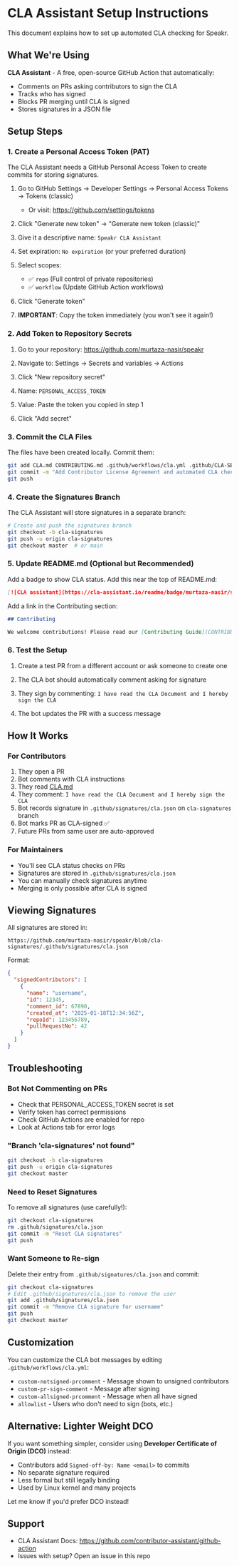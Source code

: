 # CLA Assistant Setup Instructions

This document explains how to set up automated CLA checking for Speakr.

## What We're Using

**CLA Assistant** - A free, open-source GitHub Action that automatically:
- Comments on PRs asking contributors to sign the CLA
- Tracks who has signed
- Blocks PR merging until CLA is signed
- Stores signatures in a JSON file

## Setup Steps

### 1. Create a Personal Access Token (PAT)

The CLA Assistant needs a GitHub Personal Access Token to create commits for storing signatures.

1. Go to GitHub Settings → Developer Settings → Personal Access Tokens → Tokens (classic)
   - Or visit: https://github.com/settings/tokens

2. Click "Generate new token" → "Generate new token (classic)"

3. Give it a descriptive name: `Speakr CLA Assistant`

4. Set expiration: `No expiration` (or your preferred duration)

5. Select scopes:
   - ✅ `repo` (Full control of private repositories)
   - ✅ `workflow` (Update GitHub Action workflows)

6. Click "Generate token"

7. **IMPORTANT**: Copy the token immediately (you won't see it again!)

### 2. Add Token to Repository Secrets

1. Go to your repository: https://github.com/murtaza-nasir/speakr

2. Navigate to: Settings → Secrets and variables → Actions

3. Click "New repository secret"

4. Name: `PERSONAL_ACCESS_TOKEN`

5. Value: Paste the token you copied in step 1

6. Click "Add secret"

### 3. Commit the CLA Files

The files have been created locally. Commit them:

```bash
git add CLA.md CONTRIBUTING.md .github/workflows/cla.yml .github/CLA-SETUP.md
git commit -m "Add Contributor License Agreement and automated CLA checking"
git push
```

### 4. Create the Signatures Branch

The CLA Assistant will store signatures in a separate branch:

```bash
# Create and push the signatures branch
git checkout -b cla-signatures
git push -u origin cla-signatures
git checkout master  # or main
```

### 5. Update README.md (Optional but Recommended)

Add a badge to show CLA status. Add this near the top of README.md:

```markdown
[![CLA assistant](https://cla-assistant.io/readme/badge/murtaza-nasir/speakr)](https://cla-assistant.io/murtaza-nasir/speakr)
```

Add a link in the Contributing section:

```markdown
## Contributing

We welcome contributions! Please read our [Contributing Guide](CONTRIBUTING.md) to learn about our CLA process and development workflow.
```

### 6. Test the Setup

1. Create a test PR from a different account or ask someone to create one

2. The CLA bot should automatically comment asking for signature

3. They sign by commenting: `I have read the CLA Document and I hereby sign the CLA`

4. The bot updates the PR with a success message

## How It Works

### For Contributors

1. They open a PR
2. Bot comments with CLA instructions
3. They read [CLA.md](../CLA.md)
4. They comment: `I have read the CLA Document and I hereby sign the CLA`
5. Bot records signature in `.github/signatures/cla.json` on `cla-signatures` branch
6. Bot marks PR as CLA-signed ✅
7. Future PRs from same user are auto-approved

### For Maintainers

- You'll see CLA status checks on PRs
- Signatures are stored in `.github/signatures/cla.json`
- You can manually check signatures anytime
- Merging is only possible after CLA is signed

## Viewing Signatures

All signatures are stored in:
```
https://github.com/murtaza-nasir/speakr/blob/cla-signatures/.github/signatures/cla.json
```

Format:
```json
{
  "signedContributors": [
    {
      "name": "username",
      "id": 12345,
      "comment_id": 67890,
      "created_at": "2025-01-18T12:34:56Z",
      "repoId": 123456789,
      "pullRequestNo": 42
    }
  ]
}
```

## Troubleshooting

### Bot Not Commenting on PRs

- Check that PERSONAL_ACCESS_TOKEN secret is set
- Verify token has correct permissions
- Check GitHub Actions are enabled for repo
- Look at Actions tab for error logs

### "Branch 'cla-signatures' not found"

```bash
git checkout -b cla-signatures
git push -u origin cla-signatures
git checkout master
```

### Need to Reset Signatures

To remove all signatures (use carefully!):
```bash
git checkout cla-signatures
rm .github/signatures/cla.json
git commit -m "Reset CLA signatures"
git push
```

### Want Someone to Re-sign

Delete their entry from `.github/signatures/cla.json` and commit:
```bash
git checkout cla-signatures
# Edit .github/signatures/cla.json to remove the user
git add .github/signatures/cla.json
git commit -m "Remove CLA signature for username"
git push
git checkout master
```

## Customization

You can customize the CLA bot messages by editing `.github/workflows/cla.yml`:

- `custom-notsigned-prcomment` - Message shown to unsigned contributors
- `custom-pr-sign-comment` - Message after signing
- `custom-allsigned-prcomment` - Message when all have signed
- `allowlist` - Users who don't need to sign (bots, etc.)

## Alternative: Lighter Weight DCO

If you want something simpler, consider using **Developer Certificate of Origin (DCO)** instead:
- Contributors add `Signed-off-by: Name <email>` to commits
- No separate signature required
- Less formal but still legally binding
- Used by Linux kernel and many projects

Let me know if you'd prefer DCO instead!

## Support

- CLA Assistant Docs: https://github.com/contributor-assistant/github-action
- Issues with setup? Open an issue in this repo
